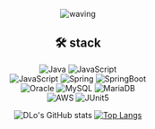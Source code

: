 <div align=center>
  
![waving](https://capsule-render.vercel.app/api?type=waving&height=200&text=👋%20I'm%20YongHo!&fontAlignY=40&color=gradient)

## 🛠 stack

![Java](https://img.shields.io/badge/Java-007396?style=flat-square&logo=Java&logoColor=white)
![JavaScript](https://img.shields.io/badge/JavaScript-F7DF1E?style=flat-square&logo=JavaScript&logoColor=white)<br>
![JavaScript](https://img.shields.io/badge/Vue.js-#4FC08D?style=flat-square&logo=JavaScript&logoColor=white)
![Spring](https://img.shields.io/badge/Spring-6DB33F?style=flat-square&logo=Spring&logoColor=white)
![SpringBoot](https://img.shields.io/badge/SpringBoot-6DB33F?style=flat-square&logo=SpringBoot&logoColor=white)<br>
![Oracle](https://img.shields.io/badge/Oracle-F80000?style=flat-square&logo=Oracle&logoColor=white)
![MySQL](https://img.shields.io/badge/MySQL-4479A1?style=flat-square&logo=MySQL&logoColor=white)
![MariaDB](https://img.shields.io/badge/MariaDB-003545?style=flat-square&logo=MariaDB&logoColor=white)<br>
![AWS](https://img.shields.io/badge/AWS-232F3E?style=flat-square&logo=Amazon-AWS&logoColor=white)
![JUnit5](https://img.shields.io/badge/JUnit5-25A162?style=flat-square&logo=JUnit5&logoColor=white)
  
![DLo's GitHub stats](https://github-readme-stats.vercel.app/api?username=Kang-YongHo&show_icons=true&theme=radical)
[![Top Langs](https://github-readme-stats.vercel.app/api/top-langs/?username=Kang-YongHo&theme=transparent&layout=compact&lang_count=8&card_width=200)](https://github.com/anuraghazra/github-readme-stats)
</div>


<!--
**Kang-YongHo/Kang-YongHo** is a ✨ _special_ ✨ repository because its `README.md` (this file) appears on your GitHub profile.

Here are some ideas to get you started:

- 🔭 I’m currently working on ...
- 🌱 I’m currently learning ...
- 👯 I’m looking to collaborate on ...
- 🤔 I’m looking for help with ...
- 💬 Ask me about ...
- 📫 How to reach me: ...
- 😄 Pronouns: ...
- ⚡ Fun fact: ...
-->

